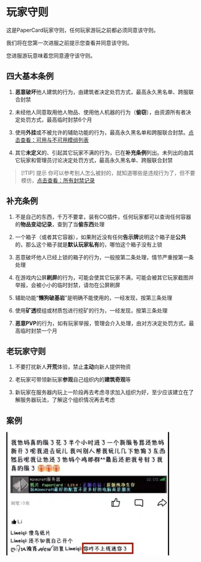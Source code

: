 # 玩家守则

这是PaperCard玩家守则，任何玩家游玩之前都必须同意该守则。

我们将在您第一次进服之前提示您查看并同意该守则。

您进服游玩意味着您同意遵守该守则。

## 四大基本条例

1. **恶意破坏**他人建筑的行为，由建筑者决定处罚方式，最高永久黑名单、跨服联合封禁

2. 未经他人同意取用他人物品、使用他人机器的行为（**偷窃**），由资源所有者决定处罚方式，最高临时封禁6个月

3. 使用**外挂**或不被允许的辅助功能的行为，最高永久黑名单和跨服联合封禁。[点击查看：可用与不可用模组列表](./mods)

4. 其它**未定义**的、引起其它玩家不满的行为，已在**补充条例**列出。未列出的由其它玩家和管理员讨论决定处罚方式，最高永久黑名单、跨服联合封禁

> [!TIP] 提示
> 你可以参考别人怎么被封的，就知道哪些是违规行为了，但不要模仿，[点击查看：所有封禁记录](https://paper-card.cn/ban)

## 补充条例

1. 不是自己的东西，千万不要拿，装有CO插件，任何玩家都可以查询任何容器的**物品变动记录**，查到了当**偷东西**处理

2. 一个箱子（或者其它容器），如果附近没有任何**告示牌**说明这个箱子是**公共**的，那么这个箱子就是**默认玩家私有**的，哪怕这个箱子没有上锁

3. 恶意破坏他人已经上锁的箱子的行为，一般按第二条处理，情节严重按第一条处理

4. 在游戏内公屏**刷屏**的行为，可能会使其它玩家不满，可能会被其它玩家截图并举报，会被小小的临时封禁，请勿在公屏刷屏

5. 辅助功能“**懒狗破基岩**”是明确不能使用的，一经发现，按第三条处理

6. 使用**矿透**模组或材质包进行挖矿的行为，一经发现，按第三条处理

7. **恶意PVP**的行为，如有玩家举报，管理会介入处理，由对方决定处罚方式，最高临时封禁一个月

## 老玩家守则

1. 不要打扰新人**开荒**体验，禁止**主动**向新人提供物资

2. 老玩家可带领新玩家**参观**自己组织内的**建筑奇观**等

3. 新玩家在服务器内玩上一阶段再去考虑寻求加入组织为好，至少应该建立在了解服务器玩法，了解这个组织情况再去考虑

## 案例

![案例1](./picture/rules.webp)